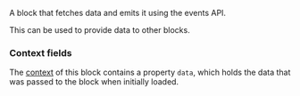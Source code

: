 
A block that fetches data and emits it using the events API.

This can be used to provide data to other blocks.

### Context fields

The [context](https://appsemble.app/docs/guide/remappers#context) of this block contains a property
`data`, which holds the data that was passed to the block when initially loaded.